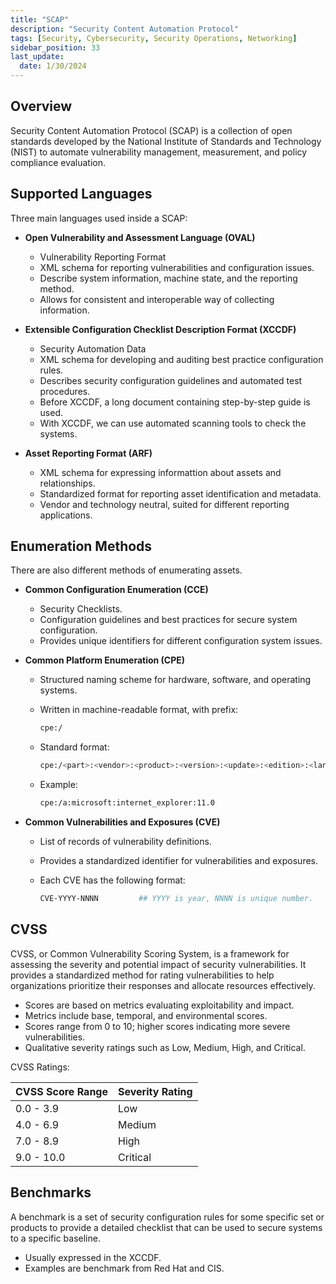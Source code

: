 ```yaml
---
title: "SCAP"
description: "Security Content Automation Protocol"
tags: [Security, Cybersecurity, Security Operations, Networking]
sidebar_position: 33
last_update:
  date: 1/30/2024
---
```



## Overview

Security Content Automation Protocol (SCAP) is a collection of open standards developed by the National Institute of Standards and Technology (NIST) to automate vulnerability management, measurement, and policy compliance evaluation.

## Supported Languages

Three main languages used inside a SCAP: 

- **Open Vulnerability and Assessment Language (OVAL)**

    - Vulnerability Reporting Format
    - XML schema for reporting vulnerabilities and configuration issues.
    - Describe system information, machine state, and the reporting method.
    - Allows for consistent and interoperable way of collecting information.
     
- **Extensible Configuration Checklist Description Format (XCCDF)**

    - Security Automation Data 
    - XML schema for developing and auditing best practice configuration rules.
    - Describes security configuration guidelines and automated test procedures.
    - Before XCCDF, a long document containing step-by-step guide is used.
    - With XCCDF, we can use automated scanning tools to check the systems.
     
- **Asset Reporting Format (ARF)**

    - XML schema for expressing informattion about assets and relationships. 
    - Standardized format for reporting asset identification and metadata.
    - Vendor and technology neutral, suited for different reporting applications.

## Enumeration Methods

There are also different methods of enumerating assets.

- **Common Configuration Enumeration (CCE)**

    - Security Checklists.
    - Configuration guidelines and best practices for secure system configuration.
    - Provides unique identifiers for different configuration system issues.

- **Common Platform Enumeration (CPE)**

    - Structured naming scheme for hardware, software, and operating systems.
    - Written in machine-readable format, with prefix:

        ```bash
        cpe:/ 
        ```
    - Standard format:

        ```bash
        cpe:/<part>:<vendor>:<product>:<version>:<update>:<edition>:<language>
        ```

    - Example:

        ```bash
        cpe:/a:microsoft:internet_explorer:11.0
        ```
     

- **Common Vulnerabilities and Exposures (CVE)**

    - List of records of vulnerability definitions.
    - Provides a standardized identifier for vulnerabilities and exposures.
    - Each CVE has the following format:

        ```bash
        CVE-YYYY-NNNN         ## YYYY is year, NNNN is unique number.
        ```

## CVSS 

CVSS, or Common Vulnerability Scoring System, is a framework for assessing the severity and potential impact of security vulnerabilities. It provides a standardized method for rating vulnerabilities to help organizations prioritize their responses and allocate resources effectively.

- Scores are based on metrics evaluating exploitability and impact.
- Metrics include base, temporal, and environmental scores.
- Scores range from 0 to 10; higher scores indicating more severe vulnerabilities.
- Qualitative severity ratings such as Low, Medium, High, and Critical.

CVSS Ratings:

| CVSS Score Range | Severity Rating |
|------------------|-----------------|
| 0.0 - 3.9        | Low             |
| 4.0 - 6.9        | Medium          |
| 7.0 - 8.9        | High            |
| 9.0 - 10.0       | Critical        |

## Benchmarks 

A benchmark is a set of security configuration rules for some specific set or products to provide a detailed checklist that can be used to secure systems to a specific baseline.

- Usually expressed in the XCCDF.
- Examples are benchmark from Red Hat and CIS.
